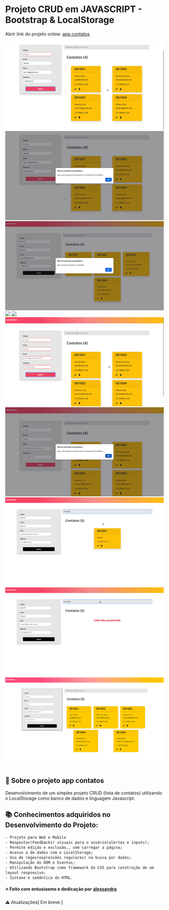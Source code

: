 # Projeto CRUD em JAVASCRIPT - Bootstrap & LocalStorage


Abrir link do projeto online: <a href="https://alessandradocouto.github.io/contatosapp-crud/" title="app contatos online" rel="nofollow">app contatos</a>


![](img/erro-codigo-vazio-cor.png)
![](img/erro-codigo-vazio.png)
![](img/erro-dados-api-excluidos.png)
![](img/erro-preecher-email-ou-telefone-cor.png)
![](img/erro-preencher-email-ou-telefone.png)
![](img/erro-sem-dados-no-input-cor.png)
![](img/erro-sem-dados-no-input.png)
![](img/busca-contato-encontrado.png)
![](img/busca-contato-nao-encontrado.png)
![](img/contatosapp.png)


## :rocket: Sobre o projeto app contatos

Desenvolvimento de um simples projeto CRUD (lista de contatos) utilizando o LocalStorage como banco de dados e linguagem Javascript.


## :books: Conhecimentos adquiridos no Desenvolvimento do Projeto:
    - Projeto para Web e Mobile 
    - Respostas(Feedbacks) visuais para o usuário(alertas e inputs);
    - Permite edição e exclusão,, sem carregar a página;
    - Acesso a de dados com o LocalStorage;
    - Uso de regex(expressões regulares) na busca por dados;
    - Manipulação do DOM e Eventos;
    - Utilizando Bootstrap como framework do CSS para construção de um layout responsivo;
    - Sintaxe e semântica do HTML.



#### :star: Feito com entusiasmo e dedicação por <a href="https://www.linkedin.com/in/alessandradocouto/" title="alessandra" rel="nofollow">alessandra</a>


:warning: Atualizações[ Em breve ]
